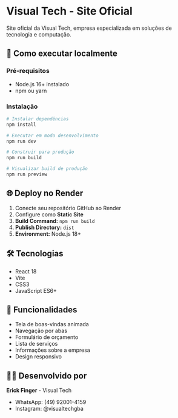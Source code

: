 # Visual Tech - Site Oficial

Site oficial da Visual Tech, empresa especializada em soluções de tecnologia e computação.

## 🚀 Como executar localmente

### Pré-requisitos
- Node.js 16+ instalado
- npm ou yarn

### Instalação
```bash
# Instalar dependências
npm install

# Executar em modo desenvolvimento
npm run dev

# Construir para produção
npm run build

# Visualizar build de produção
npm run preview
```

## 🌐 Deploy no Render

1. Conecte seu repositório GitHub ao Render
2. Configure como **Static Site**
3. **Build Command:** `npm run build`
4. **Publish Directory:** `dist`
5. **Environment:** Node.js 18+

## 🛠️ Tecnologias

- React 18
- Vite
- CSS3
- JavaScript ES6+

## 📱 Funcionalidades

- Tela de boas-vindas animada
- Navegação por abas
- Formulário de orçamento
- Lista de serviços
- Informações sobre a empresa
- Design responsivo

## 👨‍💻 Desenvolvido por

**Erick Finger** - Visual Tech
- WhatsApp: (49) 92001-4159
- Instagram: @visualtechgba
